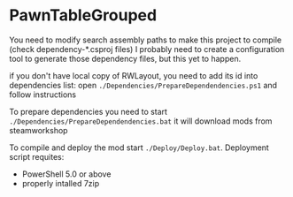 # PawnTableGrouped

You need to modify search assembly paths to make this project to compile (check dependency-*.csproj files)
I probably need to create a configuration tool to generate those dependency files, but this yet to happen.

if you don't have local copy of RWLayout, you need to add its id into dependencies list:
open `./Dependencies/PrepareDependendencies.ps1` and follow instructions


To prepare dependencies you need to start 
`./Dependencies/PrepareDependendencies.bat`
it will download mods from steamworkshop

To compile and deploy the mod start `./Deploy/Deploy.bat`.
Deployment script requites:
- PowerShell 5.0 or above
- properly intalled 7zip
